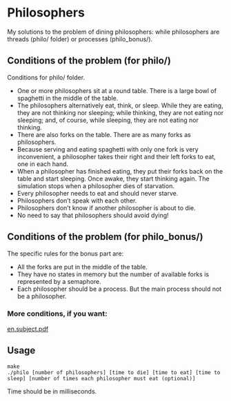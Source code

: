 # Philosophers
My solutions to the problem of dining philosophers: while philosophers are threads (philo/ folder) or processes (philo_bonus/).

## Сonditions of the problem (for philo/)
  Conditions for philo/ folder.
- One or more philosophers sit at a round table.
There is a large bowl of spaghetti in the middle of the table.
- The philosophers alternatively eat, think, or sleep.
While they are eating, they are not thinking nor sleeping;
while thinking, they are not eating nor sleeping;
and, of course, while sleeping, they are not eating nor thinking.
- There are also forks on the table. There are as many forks as philosophers.
- Because serving and eating spaghetti with only one fork is very inconvenient, a
philosopher takes their right and their left forks to eat, one in each hand.
- When a philosopher has finished eating, they put their forks back on the table and
start sleeping. Once awake, they start thinking again. The simulation stops when
a philosopher dies of starvation.
- Every philosopher needs to eat and should never starve.
- Philosophers don’t speak with each other.
- Philosophers don’t know if another philosopher is about to die.
- No need to say that philosophers should avoid dying!

## Сonditions of the problem (for philo_bonus/)
The specific rules for the bonus part are:
- All the forks are put in the middle of the table.
- They have no states in memory but the number of available forks is represented by
a semaphore.
- Each philosopher should be a process. But the main process should not be a
philosopher.

### More conditions, if you want:
[en.subject.pdf](https://github.com/squickfi/philosophers/blob/master/en.subject.pdf)

## Usage
	make
	./philo [number of philosophers] [time to die] [time to eat] [time to sleep] [number of times each philosopher must eat (optional)]
Time should be in milliseconds.
